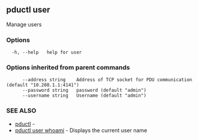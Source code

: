 ## pductl user

Manage users

### Options

```
  -h, --help   help for user
```

### Options inherited from parent commands

```
      --address string    Address of TCP socket for PDU communication (default "10.208.1.1:4141")
      --password string   password (default "admin")
      --username string   Username (default "admin")
```

### SEE ALSO

* [pductl](pductl.md)	 - 
* [pductl user whoami](pductl_user_whoami.md)	 - Displays the current user name

